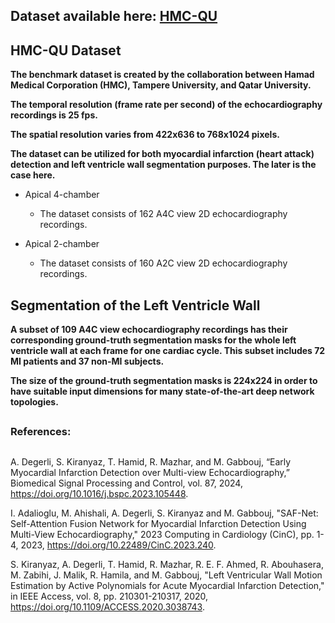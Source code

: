 ## Dataset available here: [HMC-QU](https://www.kaggle.com/datasets/aysendegerli/hmcqu-dataset?select=LV+Ground-truth+Segmentation+Masks)

##  HMC-QU Dataset

**The benchmark dataset is created by the collaboration between Hamad Medical Corporation (HMC), Tampere University, and Qatar University.**

**The temporal resolution (frame rate per second) of the echocardiography recordings is 25 fps.**

**The spatial resolution varies from 422x636 to 768x1024 pixels.**

**The dataset can be utilized for both myocardial infarction (heart attack) detection and left ventricle wall segmentation purposes. The later is the case here.**

  - Apical 4-chamber

      - The dataset consists of 162 A4C view 2D echocardiography recordings.

  - Apical 2-chamber

      - The dataset consists of 160 A2C view 2D echocardiography recordings.

##  

## Segmentation of the Left Ventricle Wall 

**A subset of 109 A4C view echocardiography recordings has their corresponding ground-truth segmentation masks for the whole left ventricle wall at each frame for one cardiac cycle. This subset includes 72 MI patients and 37 non-MI subjects.**

**The size of the ground-truth segmentation masks is 224x224 in order to have suitable input dimensions for many state-of-the-art deep network topologies.**

##  

### References:

##  

A. Degerli, S. Kiranyaz, T. Hamid, R. Mazhar, and M. Gabbouj, “Early Myocardial Infarction Detection over Multi-view Echocardiography,” Biomedical Signal Processing and Control, vol. 87, 2024, https://doi.org/10.1016/j.bspc.2023.105448.

I. Adalioglu, M. Ahishali, A. Degerli, S. Kiranyaz and M. Gabbouj, "SAF-Net: Self-Attention Fusion Network for Myocardial Infarction Detection Using Multi-View Echocardiography," 2023 Computing in Cardiology (CinC), pp. 1-4, 2023, https://doi.org/10.22489/CinC.2023.240.

S. Kiranyaz, A. Degerli, T. Hamid, R. Mazhar, R. E. F. Ahmed, R. Abouhasera, M. Zabihi, J. Malik, R. Hamila, and M. Gabbouj, "Left Ventricular Wall Motion Estimation by Active Polynomials for Acute Myocardial Infarction Detection," in IEEE Access, vol. 8, pp. 210301-210317, 2020, https://doi.org/10.1109/ACCESS.2020.3038743.

